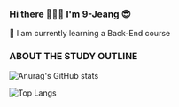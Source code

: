 ### Hi there 👋👋👋  I'm 9-Jeang 😎

🌱 I am currently learning a Back-End course

<!--
**sora9z/sora9z** is a ✨ _special_ ✨ repository because its `README.md` (this file) appears on your GitHub profile.

Here are some ideas to get you started:

- 🔭 I’m currently working on ...
- 🌱 I’m currently learning ...
- 👯 I’m looking to collaborate on ...
- 🤔 I’m looking for help with ...
- 💬 Ask me about ...
- 📫 How to reach me: ...
- 😄 Pronouns: ...
- ⚡ Fun fact: ...
-->
<!-- [![Anurag's GitHub stats](https://github-readme-stats.vercel.app/api?username=sora9z)](https://github.com/anuraghazra/github-readme-stats) -->

### ABOUT THE STUDY OUTLINE

![Anurag's GitHub stats](https://github-readme-stats.vercel.app/api?username=sora9z&show_icons=true&theme=midnight-purple)

![Top Langs](https://github-readme-stats.vercel.app/api/top-langs/?username=sora9z&layout=compact&show_icons=true&theme=midnight-purple)
